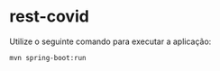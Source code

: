 # rest-covid

Utilize o seguinte comando para executar a aplicação:

```bash
mvn spring-boot:run
```